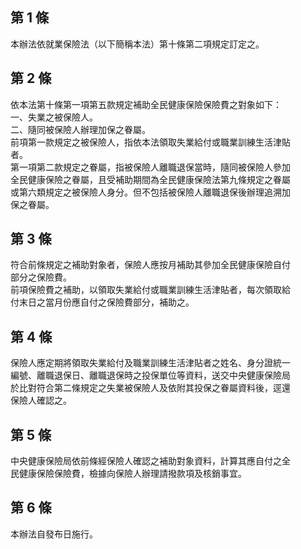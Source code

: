 第 1 條
-------
本辦法依就業保險法（以下簡稱本法）第十條第二項規定訂定之。

第 2 條
-------
依本法第十條第一項第五款規定補助全民健康保險保險費之對象如下：   
一、失業之被保險人。  
二、隨同被保險人辦理加保之眷屬。  
前項第一款規定之被保險人，指依本法領取失業給付或職業訓練生活津貼  
者。  
第一項第二款規定之眷屬，指被保險人離職退保當時，隨同被保險人參加  
全民健康保險之眷屬，且受補助期間為全民健康保險法第九條規定之眷屬  
或第六類規定之被保險人身分。但不包括被保險人離職退保後辦理追溯加  
保之眷屬。

第 3 條
-------
符合前條規定之補助對象者，保險人應按月補助其參加全民健康保險自付  
部分之保險費。  
前項保險費之補助，以領取失業給付或職業訓練生活津貼者，每次領取給  
付末日之當月份應自付之保險費部分，補助之。

第 4 條
-------
保險人應定期將領取失業給付及職業訓練生活津貼者之姓名、身分證統一  
編號、離職退保日、離職退保時之投保單位等資料，送交中央健康保險局  
於比對符合第二條規定之失業被保險人及依附其投保之眷屬資料後，逕還  
保險人確認之。

第 5 條
-------
中央健康保險局依前條經保險人確認之補助對象資料，計算其應自付之全  
民健康保險保險費，檢據向保險人辦理請撥款項及核銷事宜。

第 6 條
-------
本辦法自發布日施行。

